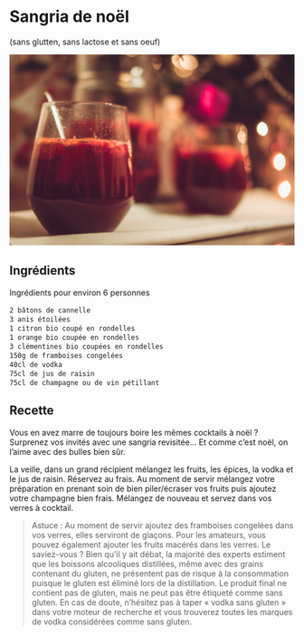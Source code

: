 # Sangria de noël
(sans glutten, sans lactose et sans oeuf)  

![](../img/Sangria-de-noel1.jpg)

## Ingrédients
Ingrédients pour environ 6 personnes

    2 bâtons de cannelle
    3 anis étoilées
    1 citron bio coupé en rondelles
    1 orange bio coupée en rondelles
    3 clémentines bio coupées en rondelles
    150g de framboises congelées
    40cl de vodka
    75cl de jus de raisin
    75cl de champagne ou de vin pétillant

## Recette
Vous en avez marre de toujours boire les mêmes cocktails à noël ? Surprenez vos invités avec une sangria revisitée… Et comme c’est noël, on l’aime avec des bulles bien sûr.

La veille, dans un grand récipient mélangez les fruits, les épices, la vodka et le jus de raisin. Réservez au frais. Au moment de servir mélangez votre préparation en prenant soin de bien piler/écraser vos fruits puis ajoutez votre champagne bien frais. Mélangez de nouveau et servez dans vos verres à cocktail.

> Astuce : Au moment de servir ajoutez des framboises congelées dans vos verres, elles serviront de glaçons. Pour les amateurs, vous pouvez également ajouter les fruits macérés dans les verres. Le saviez-vous ? Bien qu’il y ait débat, la majorité des experts estiment que les boissons alcooliques distillées, même avec des grains contenant du gluten, ne présentent pas de risque à la consommation puisque le gluten est éliminé lors de la distillation. Le produit final ne contient pas de gluten, mais ne peut pas être étiqueté comme sans gluten. En cas de doute, n’hésitez pas à taper « vodka sans gluten » dans votre moteur de recherche et vous trouverez toutes les marques de vodka considérées comme sans gluten.
